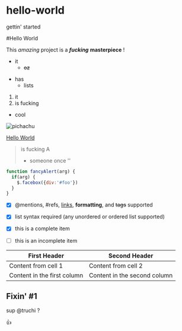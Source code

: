 hello-world
===========

gettin' started

#Hello World

This *amazing* project is a ***fucking*** **masterpiece** !

- it
  - ~~oz~~
* has
  * lists
1. it
2. is fucking
  * cool

![pichachu](https://scontent-a-fra.xx.fbcdn.net/hphotos-xaf1/v/t1.0-9/10712719_10205159377528536_4236684370033418431_n.jpg?oh=f6e137d66e992c300cf6bc81f04814e1&oe=551BD9B0)

[Hello World](https://github.com/truchi/hello-world)
> is fucking A
> - someone once '<said/>'

```javascript
function fancyAlert(arg) {
  if(arg) {
    $.facebox({div:'#foo'})
  }
}
```

- [x] @mentions, #refs, [links](), **formatting**, and <del>tags</del> supported
- [x] list syntax required (any unordered or ordered list supported)
- [x] this is a complete item
- [ ] this is an incomplete item


First Header | Second Header
------------ | -------------
Content from cell 1 | Content from cell 2
Content in the first column | Content in the second column

## Fixin' #1

sup @truchi ?

:+1:
